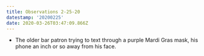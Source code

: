```yaml
---
title: Observations 2-25-20
datestamp: '20200225'
date: 2020-03-26T03:47:09.866Z
---
```

- The older bar patron trying to text through a purple Mardi Gras mask, his phone an inch or so away from his face.
